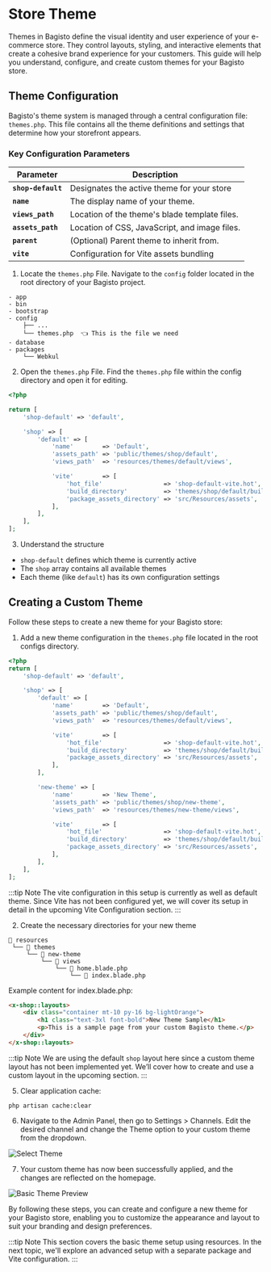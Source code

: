 # Store Theme

Themes in Bagisto define the visual identity and user experience of your e-commerce store. They control layouts, styling, and interactive elements that create a cohesive brand experience for your customers. This guide will help you understand, configure, and create custom themes for your Bagisto store.

## Theme Configuration

Bagisto's theme system is managed through a central configuration file: `themes.php`. This file contains all the theme definitions and settings that determine how your storefront appears.

### Key Configuration Parameters

| Parameter              | Description                                         |
| ---------------------- | ----------------------------------------------------|
| **`shop-default`**     | Designates the active theme for your store |
| **`name`**             | The display name of your theme. |
| **`views_path`**       | Location of the theme's blade template files. |
| **`assets_path`**      | Location of CSS, JavaScript, and image files.  |
| **`parent`**           | (Optional) Parent theme to inherit from. |
| **`vite`**             | Configuration for Vite assets bundling |

1. Locate the `themes.php` File. Navigate to the `config` folder located in the root directory of your Bagisto project.

```
- app
- bin
- bootstrap
- config
    ├── ...
    └── themes.php  👈 This is the file we need
- database
- packages
    └── Webkul
```

2. Open the `themes.php` File. Find the `themes.php` file within the config directory and open it for editing.

```php
<?php

return [
    'shop-default' => 'default',

    'shop' => [
        'default' => [
            'name'        => 'Default',
            'assets_path' => 'public/themes/shop/default',
            'views_path'  => 'resources/themes/default/views',

            'vite'        => [
                'hot_file'                 => 'shop-default-vite.hot',
                'build_directory'          => 'themes/shop/default/build',
                'package_assets_directory' => 'src/Resources/assets',
            ],
        ],
    ],
];
```

3. Understand the structure

- `shop-default` defines which theme is currently active
- The `shop` array contains all available themes
- Each theme (like `default`) has its own configuration settings

## Creating a Custom Theme
Follow these steps to create a new theme for your Bagisto store:

1. Add a new theme configuration in the `themes.php` file located in the root configs directory.

```php
<?php
return [
    'shop-default' => 'default',

    'shop' => [
        'default' => [
            'name'        => 'Default',
            'assets_path' => 'public/themes/shop/default',
            'views_path'  => 'resources/themes/default/views',

            'vite'        => [
                'hot_file'                 => 'shop-default-vite.hot',
                'build_directory'          => 'themes/shop/default/build',
                'package_assets_directory' => 'src/Resources/assets',
            ],
        ],

        'new-theme' => [
            'name'        => 'New Theme',
            'assets_path' => 'public/themes/shop/new-theme',
            'views_path'  => 'resources/themes/new-theme/views',

            'vite'        => [
                'hot_file'                 => 'shop-default-vite.hot',
                'build_directory'          => 'themes/shop/default/build',
                'package_assets_directory' => 'src/Resources/assets',
            ],
        ],
    ],
];
```

:::tip Note
The vite configuration in this setup is currently as well as default theme. Since Vite has not been configured yet, we will cover its setup in detail in the upcoming Vite Configuration section.
:::

2. Create the necessary directories for your new theme

```
📁 resources
 └── 📁 themes
     └── 📁 new-theme
         └── 📁 views
             └── 📁 home.blade.php
                 └── 📄 index.blade.php
```

Example content for index.blade.php:

```html
<x-shop::layouts>
    <div class="container mt-10 py-16 bg-lightOrange"> 
        <h1 class="text-3xl font-bold">New Theme Sample</h1>
        <p>This is a sample page from your custom Bagisto theme.</p>
    </div>
</x-shop::layouts> 
```

:::tip Note
We are using the default `shop` layout here since a custom theme layout has not been implemented yet. We’ll cover how to create and use a custom layout in the upcoming section.
:::

5. Clear application cache:

```shell
php artisan cache:clear
```

6. Navigate to the Admin Panel, then go to Settings > Channels. Edit the desired channel and change the Theme option to your custom theme from the dropdown.

![Select Theme](../../assets/2.3/images/themes/theme-selection.png)

7. Your custom theme has now been successfully applied, and the changes are reflected on the homepage.

![Basic Theme Preview](../../assets/2.3/images/themes/basic-theme.png)

By following these steps, you can create and configure a new theme for your Bagisto store, enabling you to customize the appearance and layout to suit your branding and design preferences.

:::tip Note
This section covers the basic theme setup using resources. In the next topic, we'll explore an advanced setup with a separate package and Vite configuration.
:::